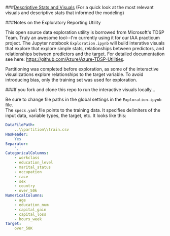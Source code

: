 ###[Descriptive Stats and Visuals](http://htmlpreview.github.io/?https://github.com/dinicholson/data-scientist-exercise01/blob/master/exploration/Descriptive%20Stats%20and%20Visuals.html)
(For a quick look at the most relevant visuals and descriptive stats that informed the modeling) 



###Notes on the Exploratory Reporting Utility

This open source data exploration utility is borrowed from Microsoft's TDSP Team. Truly an awesome tool--I'm currently using it for our IAA practicum project. The Jupyter notebook `Exploration.ipynb` will build interative visuals that explore that explore simple stats, relationships between predictors, and relationships between predictors and the target. For detailed documentation see here: https://github.com/Azure/Azure-TDSP-Utilities.

Partitioning was completed before exploration, as some of the interactive visualizations explore relationships to the target variable. To avoid introducing bias, only the training set was used for exploration. 


###If you fork and clone this repo to run the interactive visuals locally...

Be sure to change file paths in the global settings in the `Exploration.ipynb` file.  
The `specs.yaml` file points to the training data. It specifies delimiters of the input data, variable types, the target, etc. It looks like this:

```yaml
DataFilePath:
    ..\\partition\\train.csv
HasHeader:
    Yes
Separator:
    ','
CategoricalColumns:
    - workclass
    - education_level
    - marital_status
    - occupation
    - race
    - sex
    - country
    - over_50k
NumericalColumns:
    - age 
    - education_num
    - capital_gain
    - capital_loss
    - hours_week
Target:
    over_50K

```

